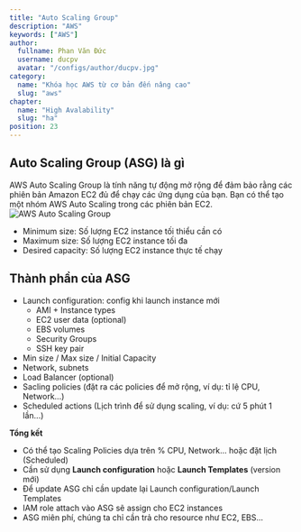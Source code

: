 ```yaml
---
title: "Auto Scaling Group"
description: "AWS"
keywords: ["AWS"]
author:
  fullname: Phan Văn Đức
  username: ducpv
  avatar: "/configs/author/ducpv.jpg"
category:
  name: "Khóa học AWS từ cơ bản đến nâng cao"
  slug: "aws"
chapter:
  name: "High Avalability"
  slug: "ha"
position: 23
---
```


## Auto Scaling Group (ASG) là gì

AWS Auto Scaling Group là tính năng tự động mở rộng để đảm bảo rằng các phiên bản Amazon EC2 đủ để chạy các ứng dụng của bạn. Bạn có thể tạo một nhóm AWS Auto Scaling trong các phiên bản EC2. ![AWS Auto Scaling Group](https://docs.aws.amazon.com/autoscaling/ec2/userguide/images/as-basic-diagram.png)

- Minimum size: Số lượng EC2 instance tối thiểu cần có
- Maximum size: Số lượng EC2 instance tối đa
- Desired capacity: Số lượng EC2 instance thực tế chạy

## Thành phần của ASG

- Launch configuration: config khi launch instance mới
  - AMI + Instance types
  - EC2 user data (optional)
  - EBS volumes
  - Security Groups
  - SSH key pair
- Min size / Max size / Initial Capacity
- Network, subnets
- Load Balancer (optional)
- Sacling policies (đặt ra các policies để mở rộng, ví dụ: tỉ lệ CPU, Network...)
- Scheduled actions (Lịch trình để sử dụng scaling, ví dụ: cứ 5 phút 1 lần...)

<div class="note">
  <strong>Tổng kết</strong>
  <ul>
    <li>Có thể tạo Scaling Policies dựa trên % CPU, Network... hoặc đặt lịch (Scheduled)</li>
    <li>Cần sử dụng <b>Launch configuration</b> hoặc <b>Launch Templates</b> (version mới)</li>
    <li>Để update ASG chỉ cần update lại Launch configuration/Launch Templates</li>
    <li>IAM role attach vào ASG sẽ assign cho EC2 instances</li>
    <li>ASG miên phí, chúng ta chỉ cần trả cho resource như EC2, EBS...</li>
  </ul>
</div>
